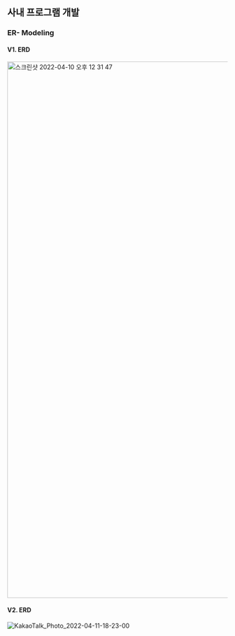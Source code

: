 ## 사내 프로그램 개발 
### ER- Modeling 

#### V1. ERD 
<img width="1228" alt="스크린샷 2022-04-10 오후 12 31 47" src="https://user-images.githubusercontent.com/66197538/162600329-d7a0ee8a-112d-4397-80aa-98f7bf76e1a1.png">

#### V2. ERD 
![KakaoTalk_Photo_2022-04-11-18-23-00](https://user-images.githubusercontent.com/66197538/162885462-a5562e44-cc16-4653-a4b0-6983c0b1fce8.jpeg)
